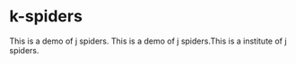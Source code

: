 # k-spiders
This is a demo of j spiders.
This is a demo of j spiders.This is a institute  of j spiders.
